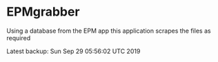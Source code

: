 # EPMgrabber
Using a database from the EPM app this application scrapes the files as required


Latest backup: Sun Sep 29 05:56:02 UTC 2019
